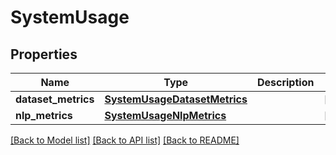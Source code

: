 # SystemUsage

## Properties
Name | Type | Description | Notes
------------ | ------------- | ------------- | -------------
**dataset_metrics** | [**SystemUsageDatasetMetrics**](SystemUsageDatasetMetrics.md) |  | [optional] 
**nlp_metrics** | [**SystemUsageNlpMetrics**](SystemUsageNlpMetrics.md) |  | [optional] 

[[Back to Model list]](../README.md#documentation-for-models) [[Back to API list]](../README.md#documentation-for-api-endpoints) [[Back to README]](../README.md)


